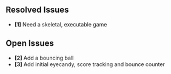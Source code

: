 ## Resolved Issues ##

- **[1]** Need a skeletal, executable game


## Open Issues ##

- **[2]** Add a bouncing ball
- **[3]** Add initial eyecandy, score tracking and bounce counter
 

